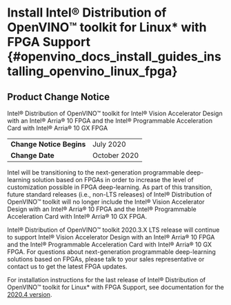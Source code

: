 # Install Intel® Distribution of OpenVINO™ toolkit for Linux* with FPGA Support {#openvino_docs_install_guides_installing_openvino_linux_fpga}

## Product Change Notice
Intel® Distribution of OpenVINO™ toolkit for Intel® Vision Accelerator Design with an Intel® Arria® 10 FPGA and the Intel® Programmable Acceleration Card with Intel® Arria® 10 GX FPGA

<table>
  <tr>
    <td><strong>Change Notice Begins</strong></td>
    <td>July 2020</td>
  </tr>
  <tr>
    <td><strong>Change Date</strong></td>
    <td>October 2020</td>
  </tr>
</table> 

Intel will be transitioning to the next-generation programmable deep-learning solution based on FPGAs in order to increase the level of customization possible in FPGA deep-learning. As part of this transition, future standard releases (i.e., non-LTS releases) of Intel® Distribution of OpenVINO™ toolkit will no longer include the Intel® Vision Accelerator Design with an Intel® Arria® 10 FPGA and the Intel® Programmable Acceleration Card with Intel® Arria® 10 GX FPGA.

Intel® Distribution of OpenVINO™ toolkit 2020.3.X LTS release will continue to support Intel® Vision Accelerator Design with an Intel® Arria® 10 FPGA and the Intel® Programmable Acceleration Card with Intel® Arria® 10 GX FPGA. For questions about next-generation programmable deep-learning solutions based on FPGAs, please talk to your sales representative or contact us to get the latest FPGA updates.

For installation instructions for the last release of Intel® Distribution of OpenVINO™ toolkit for Linux* with FPGA Support, see documentation for the [2020.4 version](https://docs.openvinotoolkit.org/2020.4/openvino_docs_install_guides_installing_openvino_linux_fpga.html).